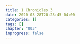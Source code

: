 ```yaml
---
title: 1 Chronicles 3
date: 2020-03-28T20:23:45-04:00
categories: []
tags: []
chapter: "003"
inprogress: false
---
```


